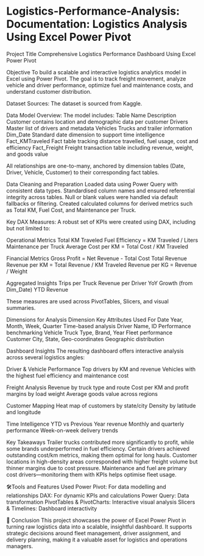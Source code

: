 # Logistics-Performance-Analysis: Documentation: Logistics Analysis Using Excel Power Pivot

Project Title
Comprehensive Logistics Performance Dashboard Using Excel Power Pivot

Objective
To build a scalable and interactive logistics analytics model in Excel using Power Pivot. The goal is to track freight movement, analyze vehicle and driver performance, optimize fuel and maintenance costs, and understand customer distribution.

Dataset Sources: The dataset is sourced from Kaggle.

Data Model Overview: The model includes:
Table Name	          Description
Customer	            contains location and demographic data per customer
Drivers	              Master list of drivers and metadata
Vehicles	            Trucks and trailer information
Dim_Date	            Standard date dimension to support time intelligence
Fact_KMTraveled	      Fact table tracking distance travelled, fuel usage, cost and efficiency
Fact_Freight	        Freight transaction table including revenue, weight, and goods value

All relationships are one-to-many, anchored by dimension tables (Date, Driver, Vehicle, Customer) to their corresponding fact tables.

Data Cleaning and Preparation
Loaded data using Power Query with consistent data types.
Standardised column names and ensured referential integrity across tables.
Null or blank values were handled via default fallbacks or filtering.
Created calculated columns for derived metrics such as Total KM, Fuel Cost, and Maintenance per Truck.


Key DAX Measures: A robust set of KPIs were created using DAX, including but not limited to:

Operational Metrics
Total KM Traveled
Fuel Efficiency = KM Traveled / Liters
Maintenance per Truck
Average Cost per KM = Total Cost / KM Traveled

Financial Metrics
Gross Profit = Net Revenue - Total Cost
Total Revenue
Revenue per KM = Total Revenue / KM Traveled
Revenue per KG = Revenue / Weight

Aggregated Insights
Trips per Truck
Revenue per Driver
YoY Growth (from Dim_Date)
YTD Revenue

These measures are used across PivotTables, Slicers, and visual summaries.

Dimensions for Analysis
Dimension	Key Attributes	Used For
Date	Year, Month, Week, Quarter	Time-based analysis
Driver	Name, ID	Performance benchmarking
Vehicle	Truck Type, Brand, Year	Fleet performance
Customer	City, State, Geo-coordinates	Geographic distribution

Dashboard Insights
The resulting dashboard offers interactive analysis across several logistics angles:

Driver & Vehicle Performance
Top drivers by KM and revenue
Vehicles with the highest fuel efficiency and maintenance cost

Freight Analysis
Revenue by truck type and route
Cost per KM and profit margins by load weight
Average goods value across regions

Customer Mapping
Heat map of customers by state/city
Density by latitude and longitude

Time Intelligence
YTD vs Previous Year revenue
Monthly and quarterly performance
Week-on-week delivery trends

Key Takeaways
Trailer trucks contributed more significantly to profit, while some brands underperformed in fuel efficiency.
Certain drivers achieved outstanding cost/km metrics, making them optimal for long hauls.
Customer locations in high-density areas corresponded with higher freight volume but thinner margins due to cost pressure.
Maintenance and fuel are primary cost drivers—monitoring them with KPIs helps optimise fleet usage.

🛠️Tools and Features Used
Power Pivot: For data modelling and relationships
DAX: For dynamic KPIs and calculations
Power Query: Data transformation
PivotTables & PivotCharts: Interactive visual analysis
Slicers & Timelines: Dashboard interactivity

📌 Conclusion
This project showcases the power of Excel Power Pivot in turning raw logistics data into a scalable, insightful dashboard. It supports strategic decisions around fleet management, driver assignment, and delivery planning, making it a valuable asset for logistics and operations managers.

